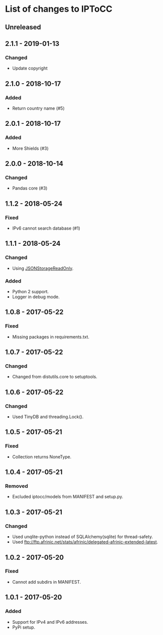 # List of changes to IPToCC

## Unreleased

## 2.1.1 - 2019-01-13
### Changed
- Update copyright

## 2.1.0 - 2018-10-17
### Added
- Return country name (#5)

## 2.0.1 - 2018-10-17
### Added
- More Shields (#3)

## 2.0.0 - 2018-10-14
### Changed
- Pandas core (#3)

## 1.1.2 - 2018-05-24
### Fixed
- IPv6 cannot search database (#1)

## 1.1.1 - 2018-05-24
### Changed
- Using [JSONStorageReadOnly](https://github.com/msiemens/tinydb/issues/136).

### Added
- Python 2 support.
- Logger in debug mode.

## 1.0.8 - 2017-05-22
### Fixed
- Missing packages in requirements.txt.

## 1.0.7 - 2017-05-22
### Changed
- Changed from distutils.core to setuptools.

## 1.0.6 - 2017-05-22
### Changed
- Used TinyDB and threading.Lock().

## 1.0.5 - 2017-05-21
### Fixed
- Collection returns NoneType.

## 1.0.4 - 2017-05-21
### Removed
- Excluded iptocc/models from MANIFEST and setup.py.

## 1.0.3 - 2017-05-21
### Changed
- Used unqlite-python instead of SQLAlchemy(sqlite) for thread-safety.
- Used ftp://ftp.afrinic.net/stats/afrinic/delegated-afrinic-extended-latest.

## 1.0.2 - 2017-05-20
### Fixed
- Cannot add subdirs in MANIFEST.

## 1.0.1 - 2017-05-20
### Added
- Support for IPv4 and IPv6 addresses.
- PyPi setup.
